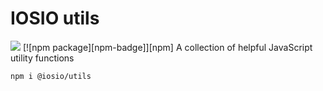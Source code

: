 # IOSIO utils
<img src="https://img.shields.io/circleci/project/github/iosio/utils.svg?style=flat-square" />
[![npm package][npm-badge]][npm]
A collection of helpful JavaScript utility functions

```sh
npm i @iosio/utils
```

